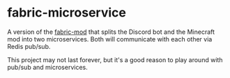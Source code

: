 # fabric-microservice

A version of the [fabric-mod][mod] that splits the Discord bot and the Minecraft mod into two microservices. Both will communicate with each other via Redis pub/sub.

This project may not last forever, but it's a good reason to play around with pub/sub and microservices. 

[mod]: https://github.com/Kings-World/fabric-mod
